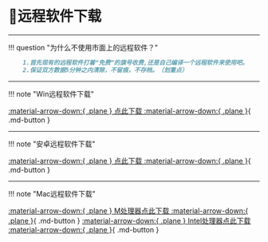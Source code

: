 # 👀远程软件下载
---

!!! question "为什么不使用市面上的远程软件？"
``` markdown
    1.首先现有的远程软件打着“免费”的旗号收费,还是自己编译一个远程软件来使用吧。
    2.保证双方数据5分钟之内清除，不留痕，不存档。（划重点）
```

---

!!! note "Win远程软件下载"

[:material-arrow-down:{ .plane } 点此下载 :material-arrow-down:{ .plane }](https://down.papawall.cc/rustdesk-1.3.1_Win.exe){ .md-button }

---

!!! note "安卓远程软件下载"

[:material-arrow-down:{ .plane } 点此下载 :material-arrow-down:{ .plane }](https://down.papawall.cc/rustdesk-1.3.1_Android.apk){ .md-button }

---

!!! note "Mac远程软件下载"

[:material-arrow-down:{ .plane } M处理器点此下载 :material-arrow-down:{ .plane }](https://down.papawall.cc/rustdesk-1.3.1_Mac_M.dmg){ .md-button }
[:material-arrow-down:{ .plane } Intel处理器点此下载 :material-arrow-down:{ .plane }](https://down.papawall.cc/rustdesk-1.3.1_Mac_intel.dmg){ .md-button }

